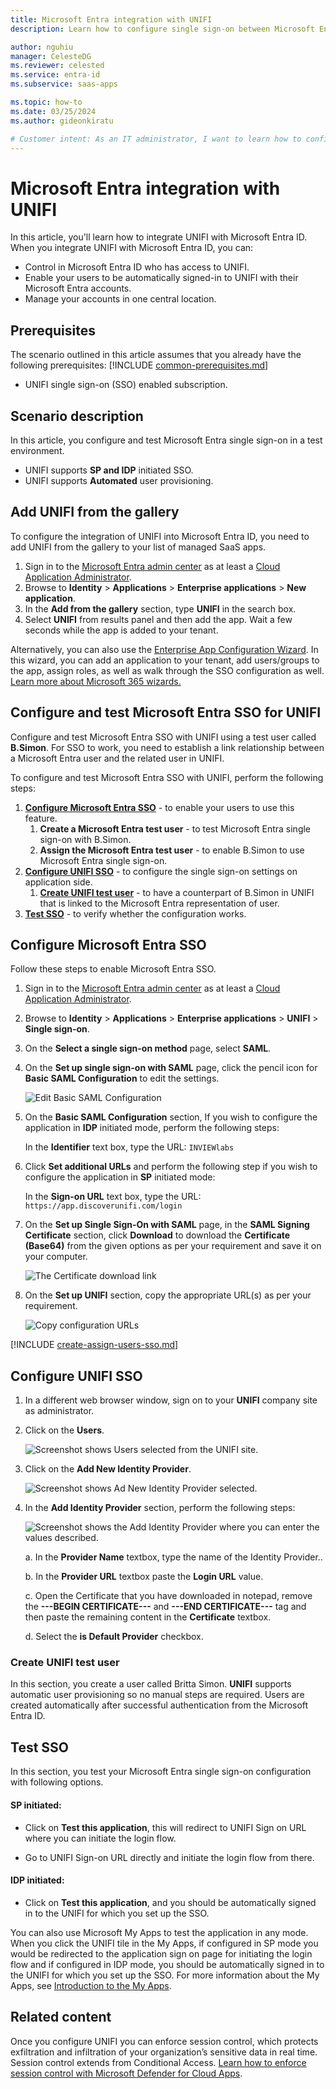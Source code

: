 ```yaml
---
title: Microsoft Entra integration with UNIFI
description: Learn how to configure single sign-on between Microsoft Entra ID and UNIFI.

author: nguhiu
manager: CelesteDG
ms.reviewer: celested
ms.service: entra-id
ms.subservice: saas-apps

ms.topic: how-to
ms.date: 03/25/2024
ms.author: gideonkiratu

# Customer intent: As an IT administrator, I want to learn how to configure single sign-on between Microsoft Entra ID and UNIFI so that I can control who has access to UNIFI, enable automatic sign-in with Microsoft Entra accounts, and manage my accounts in one central location.
---
```

# Microsoft Entra integration with UNIFI

In this article,  you'll learn how to integrate UNIFI with Microsoft Entra ID. When you integrate UNIFI with Microsoft Entra ID, you can:

* Control in Microsoft Entra ID who has access to UNIFI.
* Enable your users to be automatically signed-in to UNIFI with their Microsoft Entra accounts.
* Manage your accounts in one central location.

## Prerequisites
The scenario outlined in this article assumes that you already have the following prerequisites:
[!INCLUDE [common-prerequisites.md](~/identity/saas-apps/includes/common-prerequisites.md)]
* UNIFI single sign-on (SSO) enabled subscription.

## Scenario description

In this article,  you configure and test Microsoft Entra single sign-on in a test environment.

* UNIFI supports **SP and IDP** initiated SSO.
* UNIFI supports **Automated** user provisioning.

## Add UNIFI from the gallery

To configure the integration of UNIFI into Microsoft Entra ID, you need to add UNIFI from the gallery to your list of managed SaaS apps.

1. Sign in to the [Microsoft Entra admin center](https://entra.microsoft.com) as at least a [Cloud Application Administrator](~/identity/role-based-access-control/permissions-reference.md#cloud-application-administrator).
1. Browse to **Identity** > **Applications** > **Enterprise applications** > **New application**.
1. In the **Add from the gallery** section, type **UNIFI** in the search box.
1. Select **UNIFI** from results panel and then add the app. Wait a few seconds while the app is added to your tenant.

 Alternatively, you can also use the [Enterprise App Configuration Wizard](https://portal.office.com/AdminPortal/home?Q=Docs#/azureadappintegration). In this wizard, you can add an application to your tenant, add users/groups to the app, assign roles, as well as walk through the SSO configuration as well. [Learn more about Microsoft 365 wizards.](/microsoft-365/admin/misc/azure-ad-setup-guides)

<a name='configure-and-test-azure-ad-sso-for-unifi'></a>

## Configure and test Microsoft Entra SSO for UNIFI

Configure and test Microsoft Entra SSO with UNIFI using a test user called **B.Simon**. For SSO to work, you need to establish a link relationship between a Microsoft Entra user and the related user in UNIFI.

To configure and test Microsoft Entra SSO with UNIFI, perform the following steps:

1. **[Configure Microsoft Entra SSO](#configure-azure-ad-sso)** - to enable your users to use this feature.
    1. **Create a Microsoft Entra test user** - to test Microsoft Entra single sign-on with B.Simon.
    1. **Assign the Microsoft Entra test user** - to enable B.Simon to use Microsoft Entra single sign-on.
1. **[Configure UNIFI SSO](#configure-unifi-sso)** - to configure the single sign-on settings on application side.
    1. **[Create UNIFI test user](#create-unifi-test-user)** - to have a counterpart of B.Simon in UNIFI that is linked to the Microsoft Entra representation of user.
1. **[Test SSO](#test-sso)** - to verify whether the configuration works.

<a name='configure-azure-ad-sso'></a>

## Configure Microsoft Entra SSO

Follow these steps to enable Microsoft Entra SSO.

1. Sign in to the [Microsoft Entra admin center](https://entra.microsoft.com) as at least a [Cloud Application Administrator](~/identity/role-based-access-control/permissions-reference.md#cloud-application-administrator).
1. Browse to **Identity** > **Applications** > **Enterprise applications** > **UNIFI** > **Single sign-on**.
1. On the **Select a single sign-on method** page, select **SAML**.
1. On the **Set up single sign-on with SAML** page, click the pencil icon for **Basic SAML Configuration** to edit the settings.

   ![Edit Basic SAML Configuration](common/edit-urls.png)

1. On the **Basic SAML Configuration** section, If you wish to configure the application in **IDP** initiated mode, perform the following steps:

    In the **Identifier** text box, type the URL: `INVIEWlabs`

5. Click **Set additional URLs** and perform the following step if you wish to configure the application in **SP** initiated mode:

    In the **Sign-on URL** text box, type the URL:
    `https://app.discoverunifi.com/login`

6. On the **Set up Single Sign-On with SAML** page, in the **SAML Signing Certificate** section, click **Download** to download the **Certificate (Base64)** from the given options as per your requirement and save it on your computer.

	![The Certificate download link](common/certificatebase64.png)

7. On the **Set up UNIFI** section, copy the appropriate URL(s) as per your requirement.

	![Copy configuration URLs](common/copy-configuration-urls.png)

<a name='create-an-azure-ad-test-user'></a>

[!INCLUDE [create-assign-users-sso.md](~/identity/saas-apps/includes/create-assign-users-sso.md)]

## Configure UNIFI SSO

1. In a different web browser window, sign on to your **UNIFI** company site as administrator.

2. Click on the **Users**.

	![Screenshot shows Users selected from the UNIFI site.](./media/unifi-tutorial/app-1.png)

3. Click on the **Add New Identity Provider**.

	![Screenshot shows Ad New Identity Provider selected.](./media/unifi-tutorial/app-2.png)

4. In the **Add Identity Provider** section, perform the following steps:

	![Screenshot shows the Add Identity Provider where you can enter the values described.](./media/unifi-tutorial/app-3.png) 

	a. In the **Provider Name** textbox, type the name of the Identity Provider..

	b. In the **Provider URL** textbox paste the **Login URL** value.

	c. Open the Certificate that you have downloaded in notepad, remove the **---BEGIN CERTIFICATE---** and **---END CERTIFICATE---** tag and then paste the remaining content in the **Certificate** textbox.

	d. Select the **is Default Provider** checkbox.

### Create UNIFI test user

In this section, you create a user called Britta Simon. **UNIFI** supports automatic user provisioning so no manual steps are required. Users are created automatically after successful authentication from the Microsoft Entra ID.

## Test SSO

In this section, you test your Microsoft Entra single sign-on configuration with following options. 

#### SP initiated:

* Click on **Test this application**, this will redirect to UNIFI Sign on URL where you can initiate the login flow.  

* Go to UNIFI Sign-on URL directly and initiate the login flow from there.

#### IDP initiated:

* Click on **Test this application**, and you should be automatically signed in to the UNIFI for which you set up the SSO. 

You can also use Microsoft My Apps to test the application in any mode. When you click the UNIFI tile in the My Apps, if configured in SP mode you would be redirected to the application sign on page for initiating the login flow and if configured in IDP mode, you should be automatically signed in to the UNIFI for which you set up the SSO. For more information about the My Apps, see [Introduction to the My Apps](https://support.microsoft.com/account-billing/sign-in-and-start-apps-from-the-my-apps-portal-2f3b1bae-0e5a-4a86-a33e-876fbd2a4510).

## Related content

Once you configure UNIFI you can enforce session control, which protects exfiltration and infiltration of your organization’s sensitive data in real time. Session control extends from Conditional Access. [Learn how to enforce session control with Microsoft Defender for Cloud Apps](/cloud-app-security/proxy-deployment-any-app).
